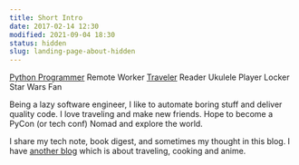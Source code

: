 ```yaml
---
title: Short Intro
date: 2017-02-14 12:30
modified: 2021-09-04 18:30
status: hidden
slug: landing-page-about-hidden
---
```


<script src="https://cdnjs.cloudflare.com/ajax/libs/font-awesome/5.12.0/js/all.min.js"></script>

[<i class="fab fa-lg fa-python"></i> Python Programmer](https://wei-lee.me/pycon-note/)
<i class="fas fa-laptop-code"></i> Remote Worker
[<i class="fas fa-lg fa-camera"></i> Traveler](https://travlog.wei-lee.me/)
<i class="fas fa-lg fa-book"></i> Reader
<i class="fas fa-lg fa-music"></i> Ukulele Player
<i class="fas fa-lg fa-lock"></i> Locker
<i class="fab fa-lg fa-rebel"></i> Star Wars Fan

Being a lazy software engineer, I like to automate boring stuff and deliver quality code.
I love traveling and make new friends. Hope to become a PyCon (or tech conf) Nomad and explore the world.

I share my tech note, book digest, and sometimes my thought in this blog.
I have [another blog](https://travlog.wei-lee.me/) which is about traveling, cooking and anime.
